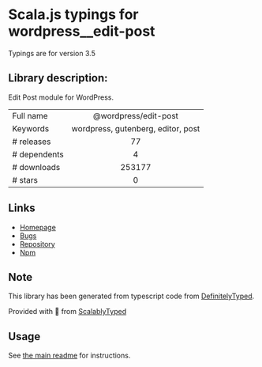 
# Scala.js typings for wordpress__edit-post

Typings are for version 3.5

## Library description:
Edit Post module for WordPress.

|                    |                 |
| ------------------ | :-------------: |
| Full name          | @wordpress/edit-post |
| Keywords           | wordpress, gutenberg, editor, post |
| # releases         | 77 |
| # dependents       | 4 |
| # downloads        | 253177 |
| # stars            | 0 |

## Links
- [Homepage](https://github.com/WordPress/gutenberg/tree/master/packages/edit-post/README.md)
- [Bugs](https://github.com/WordPress/gutenberg/issues)
- [Repository](https://github.com/WordPress/gutenberg)
- [Npm](https://www.npmjs.com/package/%40wordpress%2Fedit-post)
    


## Note
This library has been generated from typescript code from [DefinitelyTyped](https://definitelytyped.org).

Provided with :purple_heart: from [ScalablyTyped](https://github.com/oyvindberg/ScalablyTyped)

## Usage
See [the main readme](../../readme.md) for instructions.


